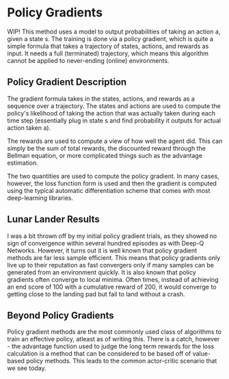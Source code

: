 # Policy Gradients

WIP! This method uses a model to output probabilities of taking an action a, given a state s. The training is done via a policy gradient, which is quite a simple formula that takes a trajectory of states, actions, and rewards as input. It needs a full (terminated) trajectory, which means this algorithm cannot be applied to never-ending (online) environments.

## Policy Gradient Description
The gradient formula takes in the states, actions, and rewards as a sequence over a trajectory. The states and actions are used to compute the policy's likelihood of taking the action that was actually taken during each time step (essentially plug in state s and find probability it outputs for actual action taken a).

The rewards are used to compute a view of how well the agent did. This can simply be the sum of total rewards, the discounted reward through the Bellman equation, or more complicated things such as the advantage estimation.

The two quantities are used to compute the policy gradient. In many cases, however, the loss function form is used and then the gradient is computed using the typical automatic differentiation scheme that comes with most deep-learning libraries.

## Lunar Lander Results
I was a bit thrown off by my initial policy gradient trials, as they showed no sign of convergence within several hundred episodes as with Deep-Q Networks. However, it turns out it is well known that policy gradient methods are far less sample efficient. This means that policy gradients only live up to their reputation as fast convergers only if many samples can be generated from an environment quickly. It is also known that policy gradients often converge to local minima. Often times, instead of achieving an end score of 100 with a cumulative reward of 200, it would converge to getting close to the landing pad but fail to land without a crash.

## Beyond Policy Gradients

Policy gradient methods are the most commonly used class of algorithms to train an effective policy, atleast as of writing this. There is a catch, however - the advantage function used to judge the long term rewards for the loss calculation is a method that can be considered to be based off of value-based policy methods. This leads to the common actor-critic scenario that we see today.